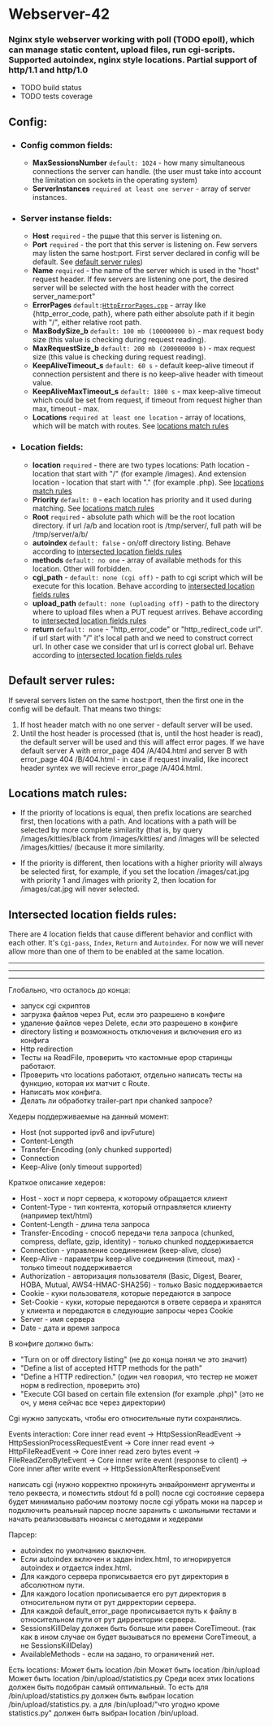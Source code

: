 # Webserver-42

### Nginx style webserver working with poll (TODO epoll), which can manage static content, upload files, run cgi-scripts. Supported autoindex, nginx style locations. Partial support of http/1.1 and http/1.0

* TODO build status
* TODO tests coverage

## Config:
- ### Config common fields:
  * **MaxSessionsNumber** `default: 1024` - how many simultaneous connections the server can handle. (the user must take into account the limitation on sockets in the operating system)
  * **ServerInstances** `required at least one server` - array of server instances.

- ### Server instanse fields:
  * **Host** `required` - the рщые that this server is listening on.
  * **Port** `required` - the port that this server is listening on. Few servers may listen the same host:port. First server declared in config will be default. See [default server rules](#default-server-rules))
  * **Name** `required` - the name of the server which is used in the "host" request header. If few servers are listening one port, the desired server will be selected with the host header with the correct server_name:port" 
  * **ErrorPages** `default:`[`HttpErrorPages.cpp`](https://github.com/dolovnyak/webserver-42/blob/master/srcs/http/errors/HttpErrorPages.cpp) - array like {http_error_code, path}, where path either absolute path if it begin with "/", either relative root path. 
  * **MaxBodySize_b** `default: 100 mb (100000000 b)` - max request body size (this value is checking during request reading).
  * **MaxRequestSize_b** `default: 200 mb (200000000 b)` - max request size (this value is checking during request reading).
  * **KeepAliveTimeout_s** `default: 60 s` - default keep-alive timeout if connection persistent and there is no keep-alive header with timeout value.
  * **KeepAliveMaxTimeout_s** `default: 1800 s` - max keep-alive timeout which could be set from request, if timeout from request higher than max, timeout - max.
  * **Locations** `required at least one location` - array of locations, which will be match with routes. See [locations match rules](#locations-match-rules)

- ### Location fields:
  * **location** `required` - there are two types locations: Path location - location that start with "/" (for example /images). And extension location - location that start with "." (for example .php). See [locations match rules](#locations-match-rules)
  * **Priority** `default: 0` - each location has priority and it used during matching. See [locations match rules](#locations-match-rules)
  * **Root** `required` - absolute path which will be the root location directory. if url /a/b and location root is /tmp/server/, full path will be /tmp/server/a/b/
  * **autoindex** `default: false` - on/off directory listing. Behave according to [intersected location fields rules](#intersected-location-fields-rules)
  * **methods** `default: no one` - array of available methods for this location. Other will forbidden.
  * **cgi_path** - `default: none (cgi off)` - path to cgi script which will be execute for this location. Behave according to [intersected location fields rules](#intersected-location-fields-rules)
  * **upload_path** `default: none (uploading off)` - path to the directory where to upload files when a PUT request arrives. Behave according to [intersected location fields rules](#intersected-location-fields-rules)
  * **return** `default: none` - "http_error_code" or "http_redirect_code url". if url start with "/" it's local path and we need to construct correct url. In other case we consider that url is correct global url. Behave according to [intersected location fields rules](#intersected-location-fields-rules)
 
## Default server rules:
If several servers listen on the same host:port, then the first one in the config will be default. That means two things: 
 1. If host header match with no one server - default server will be used.
 2. Until the host header is processed (that is, until the host header is read), the default server will be used and this will affect error pages. If we have default server A with error_page 404 /A/404.html and server B with error_page 404 /B/404.html - in case if request invalid, like incorect header syntex we will recieve error_page /A/404.html.

## Locations match rules:
* If the priority of locations is equal, then prefix locations are searched first, then locations with a path. And locations with a path will be selected by more complete similarity (that is, by query /images/kitties/black from /images/kitties/ and /images will be selected /images/kitties/ (because it more similarity.

* If the priority is different, then locations with a higher priority will always be selected first, for example, if you set the location /images/cat.jpg with priority 1 and /images with priority 2, then location for /images/cat.jpg will never selected.

## Intersected location fields rules:
There are 4 location fields that cause different behavior and conflict with each other. It's `Cgi-pass`, `Index`, `Return` and `Autoindex`. For now we will never allow more than one of them to be enabled at the same location.

------------------------------------------------
------------------------------------------------
------------------------------------------------




Глобально, что осталось до конца:
* запуск cgi скриптов
* загрузка файлов через Put, если это разрешено в конфиге
* удаление файлов через Delete, если это разрешено в конфиге
* directory listing и возможность отключения и включения его из конфига
* Http redirection
* Тесты на ReadFile, проверить что кастомные ерор старинцы работают.
* Проверить что locations работают, отдельно написать тесты на функцию, которая их матчит с Route.
* Написать мок конфига.
* Делать ли обработку trailer-part при chanked запросе?

Хедеры поддерживаемые на данный момент:
* Host (not supported ipv6 and ipvFuture)
* Content-Length
* Transfer-Encoding (only chunked supported)
* Connection
* Keep-Alive (only timeout supported)

Краткое описание хедеров:
* Host - хост и порт сервера, к которому обращается клиент
* Content-Type - тип контента, который отправляется клиенту (например text/html)
* Content-Length - длина тела запроса
* Transfer-Encoding - способ передачи тела запроса (chunked, compress, deflate, gzip, identity) - только chunked поддерживается
* Connection - управление соединением (keep-alive, close)
* Keep-Alive - параметры keep-alive соединения (timeout, max) - только timeout поддерживается
* Authorization - авторизация пользователя (Basic, Digest, Bearer, HOBA, Mutual, AWS4-HMAC-SHA256) - только Basic поддерживается
* Cookie - куки пользователя, которые передаются в запросе
* Set-Cookie - куки, которые передаются в ответе сервера и хранятся у клиента и передаются в следующие запросы через Cookie
* Server - имя сервера
* Date - дата и время запроса

В конфиге должно быть:
* "Turn on or off directory listing" (не до конца понял че это значит)
* "Define a list of accepted HTTP methods for the path"
* "Define a HTTP redirection." (один чел говорил, что тестер не может норм в redirection, проверить это)
* "Execute CGI based on certain file extension (for example .php)" (это не оч, у меня сейчас все через директории)

Сgi нужно запускать, чтобы его относительные пути сохранялись.

Events interaction:
Core inner read event -> HttpSessionReadEvent -> HttpSessionProcessRequestEvent -> 
Core inner read event -> HttpFileReadEvent -> Core inner read zero bytes event -> 
FileReadZeroByteEvent -> Core inner write event (response to client) -> 
Core inner after write event -> HttpSessionAfterResponseEvent

написать cgi (нужно корректно прокинуть энвайронмент аргументы и тело реквеста, и поместить stdout fd в poll)
после cgi состояние сервера будет минимально рабочим
поэтому после cgi убрать моки на парсер и подключить реальный парсер
после заранить с школьными тестами и начать реализовывать нюансы с методами и хедерами

Парсер:
* autoindex по умолчанию выключен.
* Если autoindex включен и задан index.html, то игнорируется autoindex и отдается index.html.
* Для каждого сервера прописывается его рут директория в абсолютном пути.
* Для каждого location прописывается его рут директория в относительном пути от рут дирректории сервера.
* Для каждой default_error_page прописывается путь к файлу в относительном пути от рут дирректории сервера.
* SessionsKillDelay должен быть больше или равен CoreTimeout. (так как в ином случае он будет вызываться по времени CoreTimeout, а не SessionsKillDelay)
* AvailableMethods - если на задано, то ограничений нет.

Есть locations:
Может быть location /bin
Может быть location /bin/upload
Может быть location /bin/upload/statistics.py
Среди всех этих locations должен быть подобран самый оптимальный.
То есть для /bin/upload/statistics.py должен быть выбран location /bin/upload/statistics.py.
а для /bin/upload/"что угодно кроме statistics.py" должен быть выбран location /bin/upload.
